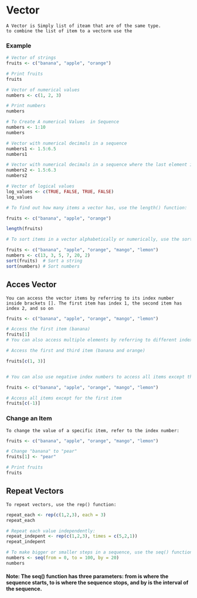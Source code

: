 # Vector
    A Vector is Simply list of iteam that are of the same type.
    to combine the list of item to a vectorm use the

### Example

```R
# Vector of strings
fruits <- c("banana", "apple", "orange")

# Print fruits
fruits

# Vector of numerical values
numbers <- c(1, 2, 3)

# Print numbers
numbers

# To Create A numerical Values  in Sequence
numbers <- 1:10
numbers

# Vector with numerical decimals in a sequence
numbers1 <- 1.5:6.5
numbers1

# Vector with numerical decimals in a sequence where the last element is not used
numbers2 <- 1.5:6.3
numbers2

# Vector of logical values
log_values <- c(TRUE, FALSE, TRUE, FALSE)
log_values

# To find out how many items a vector has, use the length() function:

fruits <- c("banana", "apple", "orange")

length(fruits)

# To sort items in a vector alphabetically or numerically, use the sort() function:

fruits <- c("banana", "apple", "orange", "mango", "lemon")
numbers <- c(13, 3, 5, 7, 20, 2)
sort(fruits)  # Sort a string
sort(numbers) # Sort numbers
```

## Acces Vector
    You can access the vector items by referring to its index number inside brackets []. The first item has index 1, the second item has index 2, and so on

```R
fruits <- c("banana", "apple", "orange", "mango", "lemon")

# Access the first item (banana)
fruits[1]
# You can also access multiple elements by referring to different index positions with the c() function:

# Access the first and third item (banana and orange)

fruits[c(1, 3)]


# You can also use negative index numbers to access all items except the ones specified:

fruits <- c("banana", "apple", "orange", "mango", "lemon")

# Access all items except for the first item
fruits[c(-1)]

```

### Change an Item
    To change the value of a specific item, refer to the index number:


```R
fruits <- c("banana", "apple", "orange", "mango", "lemon")

# Change "banana" to "pear"
fruits[1] <- "pear"

# Print fruits
fruits
```

## Repeat Vectors
    To repeat vectors, use the rep() function:

```R
repeat_each <- rep(c(1,2,3), each = 3)
repeat_each

# Repeat each value independently:
repeat_indepent <- rep(c(1,2,3), times = c(5,2,1))
repeat_indepent

# To make bigger or smaller steps in a sequence, use the seq() function:
numbers <- seq(from = 0, to = 100, by = 20)
numbers

```
#### Note: The seq() function has three parameters: from is where the sequence starts, to is where the sequence stops, and by is the interval of the sequence.
